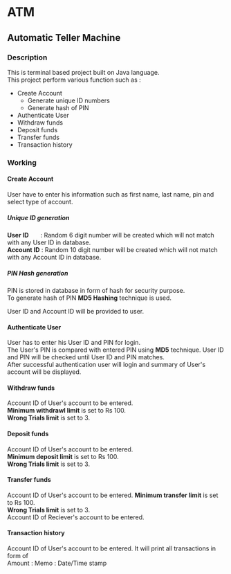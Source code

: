 # ATM  
## Automatic Teller Machine
### Description
This is terminal based project built on Java language.  
This project perform various function such as :
 - Create Account
   - Generate unique ID numbers
   - Generate hash of PIN
 - Authenticate User
 - Withdraw funds
 - Deposit funds
 - Transfer funds
 - Transaction history
### Working

#### Create Account  
User have to enter his information such as first name, last name, pin and select type of account.
##### Unique ID generation
**User ID** &nbsp;&nbsp;&nbsp;&nbsp;&nbsp; : Random 6 digit number will be created which will not match with any User ID in database.  
**Account ID** : Random 10 digit number will be created which will not match with any Account ID in database.  
##### PIN Hash generation
PIN is stored in database in form of hash for security purpose.  
To generate hash of PIN **MD5 Hashing** technique is used.  
  
User ID and Account ID will be provided to user.  
#### Authenticate User
User has to enter his User ID and PIN for login.  
The User's PIN is compared with entered PIN using **MD5** technique.
User ID and PIN will be checked until User ID and PIN matches.  
After successful authentication user will login and summary of User's account will be displayed.  

#### Withdraw funds  
Account ID of User's account to be entered.  
**Minimum withdrawl limit** is set to Rs 100.  
**Wrong Trials limit** is set to 3.  

#### Deposit funds  
Account ID of User's account to be entered.  
**Minimum deposit limit** is set to Rs 100.  
**Wrong Trials limit** is set to 3.

#### Transfer funds
Account ID of User's account to be entered.
**Minimum transfer limit** is set to Rs 100.  
**Wrong Trials limit** is set to 3.  
Account ID of Reciever's account to be entered.

#### Transaction history
Account ID of User's account to be entered.
It will print all transactions in form of  
Amount : Memo : Date/Time stamp
